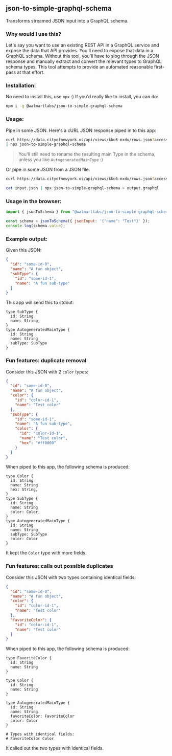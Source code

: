 ## json-to-simple-graphql-schema

Transforms streamed JSON input into a GraphQL schema.

### Why would I use this?

Let's say you want to use an existing REST API in a GraphQL service and expose the data that API provides. You'll need to expose that data in a GraphQL schema. Without this tool, you'll have to slog through the JSON response and manually extract and convert the relevant types to GraphQL schema types. This tool attempts to provide an automated reasonable first-pass at that effort.

### Installation:

No need to install this, use `npx` :) If you'd really like to install, you can do:
```bash
npm i -g @walmartlabs/json-to-simple-graphql-schema
```

### Usage:

Pipe in some JSON. Here's a cURL JSON response piped in to this app:
```bash
curl https://data.cityofnewyork.us/api/views/kku6-nxdu/rows.json?accessType=DOWNLOAD \
| npx json-to-simple-graphql-schema
```
> You'll still need to rename the resulting main Type in the schema, unless you like `AutogeneratedMainType` :)

Or pipe in some JSON from a JSON file.

```bash
curl https://data.cityofnewyork.us/api/views/kku6-nxdu/rows.json?accessType=DOWNLOAD > input.json

cat input.json | npx json-to-simple-graphql-schema > output.graphql
```

### Usage in the browser:
```javascript
import { jsonToSchema } from "@walmartlabs/json-to-simple-graphql-schema/lib";

const schema = jsonToSchema({ jsonInput: '{"name": "Test"}' });
console.log(schema.value);
```

### Example output:

Given this JSON:
```json
{
  "id": "some-id-0",
  "name": "A fun object",
  "subType": {
    "id": "some-id-1",
    "name": "A fun sub-type"
  }
}
```
This app will send this to stdout:
```
type SubType { 
  id: String 
  name: String,
} 
type AutogeneratedMainType { 
  id: String 
  name: String 
  subType: SubType
}
```

### Fun features: duplicate removal

Consider this JSON with 2 `color` types:
```json
{
  "id": "some-id-0",
  "name": "A fun object",
  "color": {
    "id": "color-id-1",
    "name": "Test color"
  },
  "subType": {
    "id": "some-id-1",
    "name": "A fun sub-type",
    "color": {
      "id": "color-id-1",
      "name": "Test color",
      "hex": "#ff0000"
    }
  }
}
```
When piped to this app, the following schema is produced:
```
type Color { 
  id: String 
  name: String 
  hex: String,
} 
type SubType { 
  id: String 
  name: String 
  color: Color,
} 
type AutogeneratedMainType { 
  id: String 
  name: String 
  subType: SubType 
  color: Color
}
```
It kept the `Color` type with more fields.

### Fun features: calls out possible duplicates

Consider this JSON with two types containing identical fields:
```json
{
  "id": "some-id-0",
  "name": "A fun object",
  "color": {
    "id": "color-id-1",
    "name": "Test color"
  },
  "favoriteColor": {
    "id": "color-id-1",
    "name": "Test color"
  }
}
```
When piped to this app, the following schema is produced:
```
type FavoriteColor {
  id: String
  name: String
}

type Color {
  id: String
  name: String
}

type AutogeneratedMainType {
  id: String
  name: String
  favoriteColor: FavoriteColor
  color: Color
}

# Types with identical fields:
# FavoriteColor Color
```
It called out the two types with identical fields.
